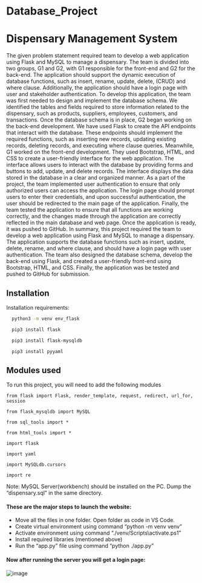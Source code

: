 # Database_Project

# Dispensary Management System

The given problem statement required team to develop a web application using Flask and MySQL to manage a dispensary. The team is divided into two groups, G1 and G2, with G1 responsible for the front-end and G2 for the back-end. The application should support the dynamic execution of database functions, such as insert, rename, update, delete, (CRUD) and where clause. Additionally, the application should have a login page with user and stakeholder authentication.
To develop this application, the team was first needed to design and implement the database schema. We identified the tables and fields required to store information related to the dispensary, such as products, suppliers, employees, customers, and transactions.
Once the database schema is in place, G2 began working on the back-end development. We have used Flask to create the API endpoints that interact with the database. These endpoints should implement the required functions, such as inserting new records, updating existing records, deleting records, and executing where clause queries.
Meanwhile, G1 worked on the front-end development. They used Bootstrap, HTML, and CSS to create a user-friendly interface for the web application. The interface allows users to interact with the database by providing forms and buttons to add, update, and delete records. The interface displays the data stored in the database in a clear and organized manner.
As a part of the project, the team implemented user authentication to ensure that only authorized users can access the application. The login page should prompt users to enter their credentials, and upon successful authentication, the user should be redirected to the main page of the application.
Finally, the team tested the application to ensure that all functions are working correctly, and the changes made through the application are correctly reflected in the main database and web page. Once the application is ready, it was pushed to GitHub.
In summary, this project required the team to develop a web application using Flask and MySQL to manage a dispensary. The application supports the database functions such as insert, update, delete, rename, and where clause, and should have a login page with user authentication. The team also designed the database schema, develop the back-end using Flask, and created a user-friendly front-end using Bootstrap, HTML, and CSS. Finally, the application was be tested and pushed to GitHub for submission.




## Installation

Installation requirements:

```bash
  python3 -m venv env_flask
```
```bash
  pip3 install flask
```
```bash
  pip3 install flask-mysqldb
```
```bash
  pip3 install pyyaml
```

    
## Modules used

To run this project, you will need to add the following modules

`from flask import Flask, render_template, request, redirect, url_for, session`

`from flask_mysqldb import MySQL
`

`from sql_tools import *   `

`from html_tools import *`

`import flask`

`import yaml`

`import MySQLdb.cursors`

`import re`

Note: MySQL Server(workbench) should be installed on the PC. Dump the “dispensary.sql” in the same directory.



#### These are the major steps to launch the website:


- Move all the files in one folder. Open folder as code in VS Code.
- Create virtual environment using command “python -m venv venv”
- Activate environment using command “./venv/Scripts\activate.ps1”
- Install required libraries (mentioned above)
- Run the “app.py” file using command “python ./app.py”



#### Now after running the server you will get a login page:
![image](https://user-images.githubusercontent.com/105475941/226404419-984a5c0a-ee78-4b7d-950d-77a21bd77187.png)



